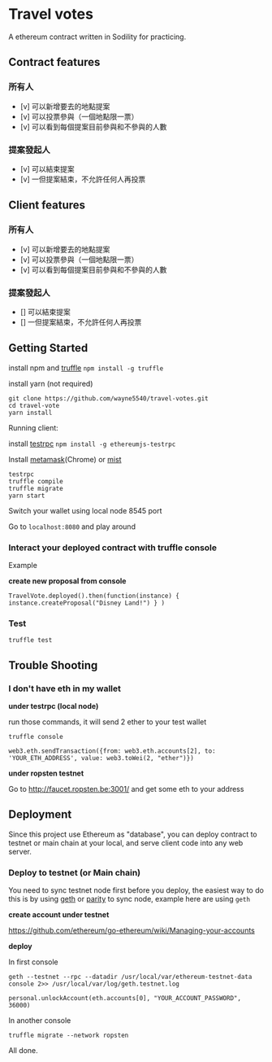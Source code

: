 # Travel votes

A ethereum contract written in Sodility for practicing.

## Contract features

### 所有人

- [v] 可以新增要去的地點提案
- [v] 可以投票參與（一個地點限一票）
- [v] 可以看到每個提案目前參與和不參與的人數

### 提案發起人

- [v] 可以結束提案
- [v] 一但提案結束，不允許任何人再投票

## Client features

### 所有人

- [v] 可以新增要去的地點提案
- [v] 可以投票參與（一個地點限一票）
- [v] 可以看到每個提案目前參與和不參與的人數

### 提案發起人

- [] 可以結束提案
- [] 一但提案結束，不允許任何人再投票

## Getting Started

install npm and [truffle](https://github.com/trufflesuite/truffle) `npm install -g truffle`

install yarn (not required)

```
git clone https://github.com/wayne5540/travel-votes.git
cd travel-vote
yarn install
```

Running client:

install [testrpc](https://github.com/ethereumjs/testrpc) `npm install -g ethereumjs-testrpc`

Install [metamask](https://metamask.io/)(Chrome) or [mist](https://github.com/ethereum/mist/releases)

```
testrpc
truffle compile
truffle migrate
yarn start
```

Switch your wallet using local node 8545 port

Go to `localhost:8080` and play around

### Interact your deployed contract with truffle console

Example

**create new proposal from console**

```
TravelVote.deployed().then(function(instance) { instance.createProposal("Disney Land!") } )
```

### Test

```
truffle test
```

## Trouble Shooting

### I don't have eth in my wallet

**under testrpc (local node)**

run those commands, it will send 2 ether to your test wallet

```
truffle console

web3.eth.sendTransaction({from: web3.eth.accounts[2], to: 'YOUR_ETH_ADDRESS', value: web3.toWei(2, "ether")})
```

**under ropsten testnet**

Go to http://faucet.ropsten.be:3001/ and get some eth to your address


## Deployment

Since this project use Ethereum as "database", you can deploy contract to testnet or main chain at your local, and serve client code into any web server.

### Deploy to testnet (or Main chain)

You need to sync testnet node first before you deploy, the easiest way to do this is by using [geth](https://github.com/ethereum/go-ethereum/wiki/geth) or [parity](https://github.com/paritytech/parity) to sync node, example here are using `geth`

**create account under testnet**

https://github.com/ethereum/go-ethereum/wiki/Managing-your-accounts

**deploy**

In first console
```
geth --testnet --rpc --datadir /usr/local/var/ethereum-testnet-data console 2>> /usr/local/var/log/geth.testnet.log

personal.unlockAccount(eth.accounts[0], "YOUR_ACCOUNT_PASSWORD", 36000)
```

In another console
```
truffle migrate --network ropsten
```

All done.

